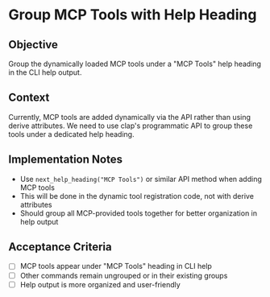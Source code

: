 # Group MCP Tools with Help Heading

## Objective
Group the dynamically loaded MCP tools under a "MCP Tools" help heading in the CLI help output.

## Context
Currently, MCP tools are added dynamically via the API rather than using derive attributes. We need to use clap's programmatic API to group these tools under a dedicated help heading.

## Implementation Notes
- Use `next_help_heading("MCP Tools")` or similar API method when adding MCP tools
- This will be done in the dynamic tool registration code, not with derive attributes
- Should group all MCP-provided tools together for better organization in help output

## Acceptance Criteria
- [ ] MCP tools appear under "MCP Tools" heading in CLI help
- [ ] Other commands remain ungrouped or in their existing groups
- [ ] Help output is more organized and user-friendly